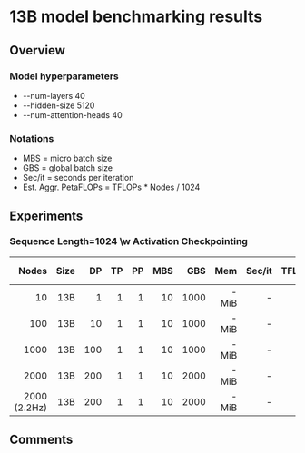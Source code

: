 # 13B model benchmarking results

## Overview
### Model hyperparameters
- --num-layers 40 
- --hidden-size 5120 
- --num-attention-heads 40 

### Notations
- MBS = micro batch size
- GBS = global batch size
- Sec/it = seconds per iteration 
- Est. Aggr. PetaFLOPs = TFLOPs * Nodes / 1024

## Experiments

### Sequence Length=1024 \w Activation Checkpointing
| Nodes | Size | DP | TP | PP | MBS |  GBS | Mem  | Sec/it | TFLOPs |Est. Aggr. PetaFLOPs| Notes |
| ----: | ---: | -: | -: | -: | --: |  --: | ---: | -----: | -----: | ---: | ----: |
|   10 | 13B |1 |  1 |  1 |   10 | 1000 | - MiB | - |  - | - | - |
|   100 | 13B |10 |  1 |  1 |   10 | 1000 | - MiB | - |  - | - | - |
|   1000 | 13B |100 |  1 |  1 |   10 | 1000 | - MiB | - |  - | - | - |
|   2000 | 13B |200 |  1 |  1 |   10 | 2000 | - MiB | - |  - | - | - |
|   2000 (2.2Hz)  | 13B |200 |  1 |  1 |   10 | 2000 | - MiB | - |  - | - | - |

## Comments
